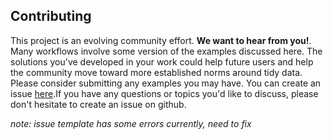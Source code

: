 ## Contributing

This project is an evolving community effort. **We want to hear from you!**. Many workflows involve some version of the examples discussed here. The solutions you've developed in your work could help future users and help the community move toward more established norms around tidy data. Please consider submitting any examples you may have. You can create an issue [here](https://github.com/e-marshall/tidy-xarray/issues/new?assignees=&labels=&projects=&template=data-tidying-example-template.md&title=).If you have any questions or topics you'd like to discuss, please don't hesitate to create an issue on github. 

*note: issue template has some errors currently, need to fix*
